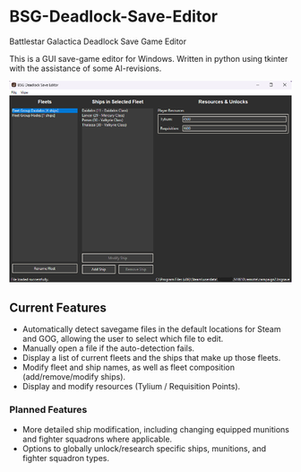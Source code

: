 # BSG-Deadlock-Save-Editor
Battlestar Galactica Deadlock Save Game Editor

This is a GUI save-game editor for Windows. Written in python using tkinter with the assistance of some AI-revisions.

![alt text](https://github.com/Cortexian/BSG-Deadlock-Save-Editor/blob/main/readme.png "BSG Deadlock Editor Interface")

## Current Features
- Automatically detect savegame files in the default locations for Steam and GOG, allowing the user to select which file to edit.
- Manually open a file if the auto-detection fails.
- Display a list of current fleets and the ships that make up those fleets.
- Modify fleet and ship names, as well as fleet composition (add/remove/modify ships).
- Display and modify resources (Tylium / Requisition Points).

### Planned Features
- More detailed ship modification, including changing equipped munitions and fighter squadrons where applicable.
- Options to globally unlock/research specific ships, munitions, and fighter squadron types.
